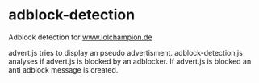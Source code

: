 # adblock-detection

Adblock detection for www.lolchampion.de

advert.js tries to display an pseudo advertisment.
adblock-detection.js analyses if advert.js is blocked by an adblocker.
If advert.js is blocked an anti adblock message is created. 
